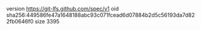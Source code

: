 version https://git-lfs.github.com/spec/v1
oid sha256:449586fe47a1648188abc93c071fcead6d07884b2d5c56193da7d822fb0646f0
size 3395
